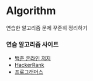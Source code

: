 # Algorithm
연습한 알고리즘 문제 꾸준히 정리하기

### 연습 알고리즘 사이트
- [백준 온라인 저지][baekjoon]
- [HackerRank][hr]
- [프로그래머스][pro]

[baekjoon]: https://www.acmicpc.net/problemset?sort=ac_desc&submit=fa,us&style=cs&style_if=nand
[hr]: https://www.hackerrank.com/
[pro]: https://programmers.co.kr/
